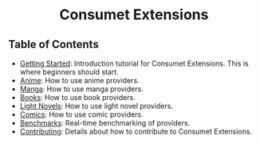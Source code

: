 <h1 align="center">Consumet Extensions</h1>
<h2> Table of Contents </h2>

- [Getting Started](./guides/getting-started.md): Introduction tutorial for Consumet Extensions. This is where beginners should start.
- [Anime](./guides/anime.md): How to use anime providers.
- [Manga](./guides/manga.md): How to use manga providers.
- [Books](./guides/books.md): How to use book providers.
- [Light Novels](./guides/light-novels.md): How to use light novel providers.
- [Comics](./guides/comics.md): How to use comic providers.
- [Benchmarks](https://github.com/consumet/providers-status#readme): Real-time benchmarking of providers.
- [Contributing](./guides/contributing.md): Details about how to contribute to Consumet Extensions.
